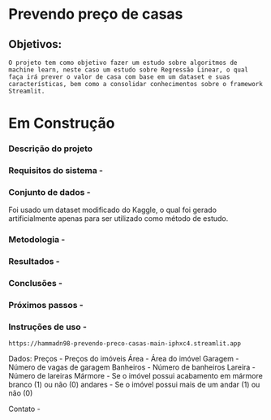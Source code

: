 # Prevendo preço de casas




## Objetivos:
  
    O projeto tem como objetivo fazer um estudo sobre algoritmos de machine learn, neste caso um estudo sobre Regressão Linear, o qual faça irá prever o valor de casa com base em um dataset e suas características, bem como a consolidar conhecimentos sobre o framework Streamlit.




# Em Construção




### Descrição do projeto




### Requisitos do sistema -


### Conjunto de dados -


Foi usado um dataset modificado do Kaggle, o qual foi gerado artificialmente apenas para ser utilizado como método de estudo.


### Metodologia -


### Resultados -


### Conclusões -


### Próximos passos -


### Instruções de uso -


    https://hammadn98-prevendo-preco-casas-main-iphxc4.streamlit.app


Dados:
Preços - Preços do imóveis
Área - Área do imóvel
Garagem - Número de vagas de garagem
Banheiros - Número de banheiros
Lareira - Número de lareiras
Mármore - Se o imóvel possui acabamento em mármore branco (1) ou não (0)
andares - Se o imóvel possui mais de um andar (1) ou não (0)


Contato -



